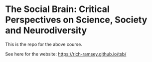 # The Social Brain: Critical Perspectives on Science, Society and Neurodiversity #

This is the repo for the above course.

See here for the website: <https://rich-ramsey.github.io/tsb/>